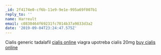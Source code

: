 ```yaml
---
_id: 2f4174e0-cf6b-11e9-9e1e-995a69f007b1
reply_to: ''
name: Harreult
email: c0830464f69231fc7014b37a9833d3a2
date: '2019-09-04T23:24:47.575Z'
---
```

Cialis generic tadalafil <a href="http://cialischbrx.com/#">cialis online</a> viagra upotreba cialis 20mg <a href="http://cialisknfrx.com/#">buy cialis online</a>
